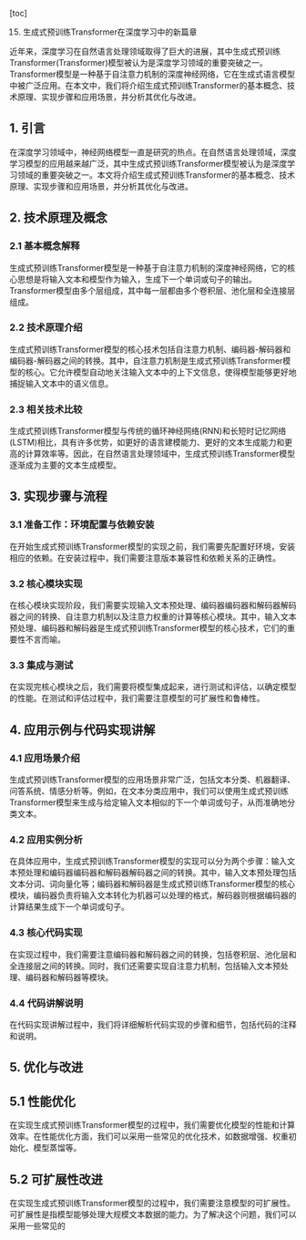 
[toc]                    
                
                
15. 生成式预训练Transformer在深度学习中的新篇章

近年来，深度学习在自然语言处理领域取得了巨大的进展，其中生成式预训练Transformer(Transformer)模型被认为是深度学习领域的重要突破之一。Transformer模型是一种基于自注意力机制的深度神经网络，它在生成式语言模型中被广泛应用。在本文中，我们将介绍生成式预训练Transformer的基本概念、技术原理、实现步骤和应用场景，并分析其优化与改进。

## 1. 引言

在深度学习领域中，神经网络模型一直是研究的热点。在自然语言处理领域，深度学习模型的应用越来越广泛，其中生成式预训练Transformer模型被认为是深度学习领域的重要突破之一。本文将介绍生成式预训练Transformer的基本概念、技术原理、实现步骤和应用场景，并分析其优化与改进。

## 2. 技术原理及概念

### 2.1 基本概念解释

生成式预训练Transformer模型是一种基于自注意力机制的深度神经网络，它的核心思想是将输入文本和模型作为输入，生成下一个单词或句子的输出。Transformer模型由多个层组成，其中每一层都由多个卷积层、池化层和全连接层组成。

### 2.2 技术原理介绍

生成式预训练Transformer模型的核心技术包括自注意力机制、编码器-解码器和编码器-解码器之间的转换。其中，自注意力机制是生成式预训练Transformer模型的核心。它允许模型自动地关注输入文本中的上下文信息，使得模型能够更好地捕捉输入文本中的语义信息。

### 2.3 相关技术比较

生成式预训练Transformer模型与传统的循环神经网络(RNN)和长短时记忆网络(LSTM)相比，具有许多优势，如更好的语言建模能力、更好的文本生成能力和更高的计算效率等。因此，在自然语言处理领域中，生成式预训练Transformer模型逐渐成为主要的文本生成模型。

## 3. 实现步骤与流程

### 3.1 准备工作：环境配置与依赖安装

在开始生成式预训练Transformer模型的实现之前，我们需要先配置好环境，安装相应的依赖。在安装过程中，我们需要注意版本兼容性和依赖关系的正确性。

### 3.2 核心模块实现

在核心模块实现阶段，我们需要实现输入文本预处理、编码器编码器和解码器解码器之间的转换、自注意力机制以及注意力权重的计算等核心模块。其中，输入文本预处理、编码器和解码器是生成式预训练Transformer模型的核心技术，它们的重要性不言而喻。

### 3.3 集成与测试

在实现完核心模块之后，我们需要将模型集成起来，进行测试和评估，以确定模型的性能。在测试和评估过程中，我们需要注意模型的可扩展性和鲁棒性。

## 4. 应用示例与代码实现讲解

### 4.1 应用场景介绍

生成式预训练Transformer模型的应用场景非常广泛，包括文本分类、机器翻译、问答系统、情感分析等。例如，在文本分类应用中，我们可以使用生成式预训练Transformer模型来生成与给定输入文本相似的下一个单词或句子，从而准确地分类文本。

### 4.2 应用实例分析

在具体应用中，生成式预训练Transformer模型的实现可以分为两个步骤：输入文本预处理和编码器编码器和解码器解码器之间的转换。其中，输入文本预处理包括文本分词、词向量化等；编码器和解码器是生成式预训练Transformer模型的核心模块，编码器负责将输入文本转化为机器可以处理的格式，解码器则根据编码器的计算结果生成下一个单词或句子。

### 4.3 核心代码实现

在实现过程中，我们需要注意编码器和解码器之间的转换，包括卷积层、池化层和全连接层之间的转换。同时，我们还需要实现自注意力机制，包括输入文本预处理、编码器和解码器等模块。

### 4.4 代码讲解说明

在代码实现讲解过程中，我们将详细解析代码实现的步骤和细节，包括代码的注释和说明。

## 5. 优化与改进

## 5.1 性能优化

在实现生成式预训练Transformer模型的过程中，我们需要优化模型的性能和计算效率。在性能优化方面，我们可以采用一些常见的优化技术，如数据增强、权重初始化、模型蒸馏等。

## 5.2 可扩展性改进

在实现生成式预训练Transformer模型的过程中，我们需要注意模型的可扩展性。可扩展性是指模型能够处理大规模文本数据的能力。为了解决这个问题，我们可以采用一些常见的

